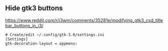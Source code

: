 ## Hide gtk3 buttons

https://www.reddit.com/r/i3wm/comments/35281e/modifying_gtk3_csd_titlebar_buttons_in_i3/

    # Create/edit ~/.config/gtk-3.0/settings.ini
    [Settings]
    gtk-decoration-layout = appmenu:
